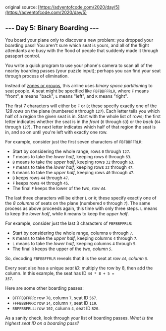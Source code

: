 original source: [https://adventofcode.com/2020/day/5](https://adventofcode.com/2020/day/5)
## --- Day 5: Binary Boarding ---
You board your plane only to discover a new problem: you dropped your boarding pass! You aren't sure which seat is yours, and all of the flight attendants are busy with the flood of people that suddenly made it through passport control.

You write a quick program to use your phone's camera to scan all of the nearby boarding passes (your puzzle input); perhaps you can find your seat through process of elimination.

Instead of [zones or groups](https://www.youtube.com/watch?v=oAHbLRjF0vo), this airline uses <em>binary space partitioning</em> to seat people. A seat might be specified like <code>FBFBBFFRLR</code>, where <code>F</code> means "front", <code>B</code> means "back", <code>L</code> means "left", and <code>R</code> means "right".

The first 7 characters will either be <code>F</code> or <code>B</code>; these specify exactly one of the <em>128 rows</em> on the plane (numbered <code>0</code> through <code>127</code>). Each letter tells you which half of a region the given seat is in. Start with the whole list of rows; the first letter indicates whether the seat is in the <em>front</em> (<code>0</code> through <code>63</code>) or the <em>back</em> (<code>64</code> through <code>127</code>). The next letter indicates which half of that region the seat is in, and so on until you're left with exactly one row.

For example, consider just the first seven characters of <code>FBFBBFFRLR</code>:


 - Start by considering the whole range, rows <code>0</code> through <code>127</code>.
 - <code>F</code> means to take the <em>lower half</em>, keeping rows <code>0</code> through <code>63</code>.
 - <code>B</code> means to take the <em>upper half</em>, keeping rows <code>32</code> through <code>63</code>.
 - <code>F</code> means to take the <em>lower half</em>, keeping rows <code>32</code> through <code>47</code>.
 - <code>B</code> means to take the <em>upper half</em>, keeping rows <code>40</code> through <code>47</code>.
 - <code>B</code> keeps rows <code>44</code> through <code>47</code>.
 - <code>F</code> keeps rows <code>44</code> through <code>45</code>.
 - The final <code>F</code> keeps the lower of the two, <em>row <code>44</code></em>.

The last three characters will be either <code>L</code> or <code>R</code>; these specify exactly one of the <em>8 columns</em> of seats on the plane (numbered <code>0</code> through <code>7</code>). The same process as above proceeds again, this time with only three steps.  <code>L</code> means to keep the <em>lower half</em>, while <code>R</code> means to keep the <em>upper half</em>.

For example, consider just the last 3 characters of <code>FBFBBFFRLR</code>:


 - Start by considering the whole range, columns <code>0</code> through <code>7</code>.
 - <code>R</code> means to take the <em>upper half</em>, keeping columns <code>4</code> through <code>7</code>.
 - <code>L</code> means to take the <em>lower half</em>, keeping columns <code>4</code> through <code>5</code>.
 - The final <code>R</code> keeps the upper of the two, <em>column <code>5</code></em>.

So, decoding <code>FBFBBFFRLR</code> reveals that it is the seat at <em>row <code>44</code>, column <code>5</code></em>.

Every seat also has a unique <em>seat ID</em>: multiply the row by 8, then add the column. In this example, the seat has ID <code>44 * 8 + 5 = <em>357</em></code>.

Here are some other boarding passes:


 - <code>BFFFBBFRRR</code>: row <code>70</code>, column <code>7</code>, seat ID <code>567</code>.
 - <code>FFFBBBFRRR</code>: row <code>14</code>, column <code>7</code>, seat ID <code>119</code>.
 - <code>BBFFBBFRLL</code>: row <code>102</code>, column <code>4</code>, seat ID <code>820</code>.

As a sanity check, look through your list of boarding passes. <em>What is the highest seat ID on a boarding pass?</em>


